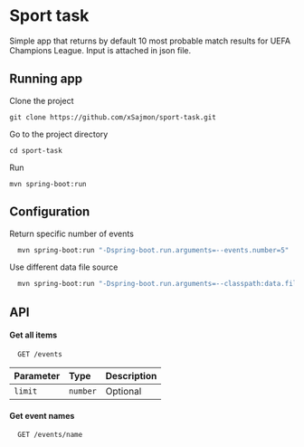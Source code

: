 # Sport task
Simple app that returns by default 10 most probable match results for UEFA Champions League. Input is attached in json file. 


## Running app

Clone the project

```
git clone https://github.com/xSajmon/sport-task.git
```
Go to the project directory

```
cd sport-task
```

Run
 ```
 mvn spring-boot:run   
 ```
 
 
## Configuration

Return specific number of events

```bash
  mvn spring-boot:run "-Dspring-boot.run.arguments=--events.number=5"    
```

Use different data file source
```bash
  mvn spring-boot:run "-Dspring-boot.run.arguments=--classpath:data.file=test.json"   
```


## API

#### Get all items

```
  GET /events
```

| Parameter | Type     | Description                |
| :-------- | :------- | :------------------------- |
| `limit` | `number` | Optional |

#### Get event names

```
  GET /events/name
```



